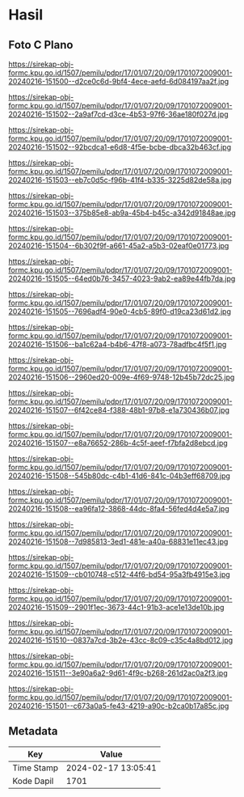 # Hasil

## Foto C Plano

https://sirekap-obj-formc.kpu.go.id/1507/pemilu/pdpr/17/01/07/20/09/1701072009001-20240216-151500--d2ce0c6d-9bf4-4ece-aefd-6d084197aa2f.jpg

https://sirekap-obj-formc.kpu.go.id/1507/pemilu/pdpr/17/01/07/20/09/1701072009001-20240216-151502--2a9af7cd-d3ce-4b53-97f6-36ae180f027d.jpg

https://sirekap-obj-formc.kpu.go.id/1507/pemilu/pdpr/17/01/07/20/09/1701072009001-20240216-151502--92bcdca1-e6d8-4f5e-bcbe-dbca32b463cf.jpg

https://sirekap-obj-formc.kpu.go.id/1507/pemilu/pdpr/17/01/07/20/09/1701072009001-20240216-151503--eb7c0d5c-f96b-41f4-b335-3225d82de58a.jpg

https://sirekap-obj-formc.kpu.go.id/1507/pemilu/pdpr/17/01/07/20/09/1701072009001-20240216-151503--375b85e8-ab9a-45b4-b45c-a342d91848ae.jpg

https://sirekap-obj-formc.kpu.go.id/1507/pemilu/pdpr/17/01/07/20/09/1701072009001-20240216-151504--6b302f9f-a661-45a2-a5b3-02eaf0e01773.jpg

https://sirekap-obj-formc.kpu.go.id/1507/pemilu/pdpr/17/01/07/20/09/1701072009001-20240216-151505--64ed0b76-3457-4023-9ab2-ea89e44fb7da.jpg

https://sirekap-obj-formc.kpu.go.id/1507/pemilu/pdpr/17/01/07/20/09/1701072009001-20240216-151505--7696adf4-90e0-4cb5-89f0-d19ca23d61d2.jpg

https://sirekap-obj-formc.kpu.go.id/1507/pemilu/pdpr/17/01/07/20/09/1701072009001-20240216-151506--ba1c62a4-b4b6-47f8-a073-78adfbc4f5f1.jpg

https://sirekap-obj-formc.kpu.go.id/1507/pemilu/pdpr/17/01/07/20/09/1701072009001-20240216-151506--2960ed20-009e-4f69-9748-12b45b72dc25.jpg

https://sirekap-obj-formc.kpu.go.id/1507/pemilu/pdpr/17/01/07/20/09/1701072009001-20240216-151507--6f42ce84-f388-48b1-97b8-e1a730436b07.jpg

https://sirekap-obj-formc.kpu.go.id/1507/pemilu/pdpr/17/01/07/20/09/1701072009001-20240216-151507--e8a76652-286b-4c5f-aeef-f7bfa2d8ebcd.jpg

https://sirekap-obj-formc.kpu.go.id/1507/pemilu/pdpr/17/01/07/20/09/1701072009001-20240216-151508--545b80dc-c4b1-41d6-841c-04b3eff68709.jpg

https://sirekap-obj-formc.kpu.go.id/1507/pemilu/pdpr/17/01/07/20/09/1701072009001-20240216-151508--ea96fa12-3868-44dc-8fa4-56fed4d4e5a7.jpg

https://sirekap-obj-formc.kpu.go.id/1507/pemilu/pdpr/17/01/07/20/09/1701072009001-20240216-151508--7d985813-3ed1-481e-a40a-68831e11ec43.jpg

https://sirekap-obj-formc.kpu.go.id/1507/pemilu/pdpr/17/01/07/20/09/1701072009001-20240216-151509--cb010748-c512-44f6-bd54-95a3fb4915e3.jpg

https://sirekap-obj-formc.kpu.go.id/1507/pemilu/pdpr/17/01/07/20/09/1701072009001-20240216-151509--2901f1ec-3673-44c1-91b3-ace1e13de10b.jpg

https://sirekap-obj-formc.kpu.go.id/1507/pemilu/pdpr/17/01/07/20/09/1701072009001-20240216-151510--0837a7cd-3b2e-43cc-8c09-c35c4a8bd012.jpg

https://sirekap-obj-formc.kpu.go.id/1507/pemilu/pdpr/17/01/07/20/09/1701072009001-20240216-151511--3e90a6a2-9d61-4f9c-b268-261d2ac0a2f3.jpg

https://sirekap-obj-formc.kpu.go.id/1507/pemilu/pdpr/17/01/07/20/09/1701072009001-20240216-151501--c673a0a5-fe43-4219-a90c-b2ca0b17a85c.jpg


## Metadata

| Key        | Value               |
| ---------- | ------------------- |
| Time Stamp | 2024-02-17 13:05:41 |
| Kode Dapil | 1701                |



